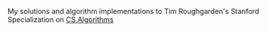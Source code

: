 My solutions and algorithm implementations to Tim Roughgarden's Stanford Specialization on [CS Algorithms](https://www.coursera.org/specializations/algorithms)
